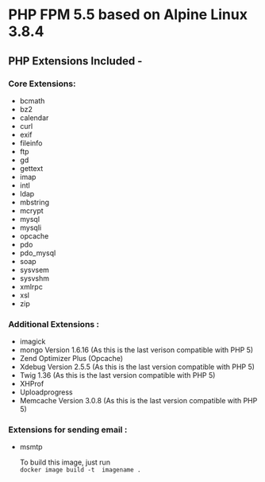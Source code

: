 # PHP FPM 5.5 based on Alpine Linux 3.8.4

## PHP Extensions Included -

### Core Extensions:

* bcmath
* bz2
* calendar
* curl
* exif
* fileinfo
* ftp
* gd
* gettext
* imap
* intl
* ldap
* mbstring
* mcrypt
* mysql
* mysqli
* opcache
* pdo
* pdo_mysql
* soap
* sysvsem
* sysvshm
* xmlrpc
* xsl
* zip

### Additional Extensions :

* imagick
* mongo Version 1.6.16 (As this is the last verison compatible with PHP 5)
* Zend Optimizer Plus (Opcache)
* Xdebug Version 2.5.5 (As this is the last version compatible with PHP 5)
* Twig 1.36 (As this is the last version compatible with PHP 5)
* XHProf
* Uploadprogress
* Memcache Version 3.0.8 (As this is the last version compatible with PHP 5)

### Extensions for sending email :

* msmtp

  To build this image, just run  
```docker image build -t  imagename .```